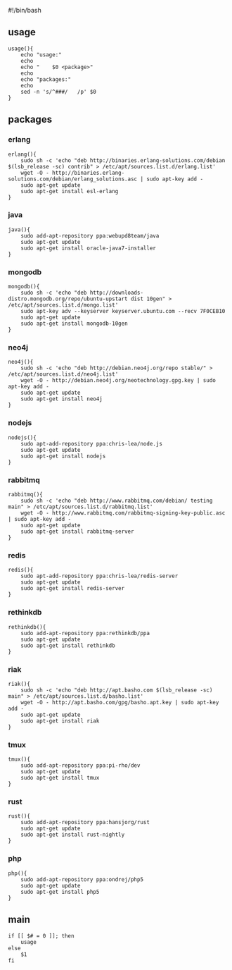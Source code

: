 #!/bin/bash

## usage

	usage(){
		echo "usage:"
		echo
		echo "    $0 <package>"
		echo 
		echo "packages:"
		echo 
		sed -n 's/^###/   /p' $0
	}

## packages

### erlang

	erlang(){
		sudo sh -c 'echo "deb http://binaries.erlang-solutions.com/debian $(lsb_release -sc) contrib" > /etc/apt/sources.list.d/erlang.list'
		wget -O - http://binaries.erlang-solutions.com/debian/erlang_solutions.asc | sudo apt-key add -
		sudo apt-get update
		sudo apt-get install esl-erlang
	}

### java

	java(){
		sudo add-apt-repository ppa:webupd8team/java
		sudo apt-get update
		sudo apt-get install oracle-java7-installer
	}

### mongodb

	mongodb(){
		sudo sh -c 'echo "deb http://downloads-distro.mongodb.org/repo/ubuntu-upstart dist 10gen" > /etc/apt/sources.list.d/mongo.list'
		sudo apt-key adv --keyserver keyserver.ubuntu.com --recv 7F0CEB10
		sudo apt-get update
		sudo apt-get install mongodb-10gen
	}

### neo4j

	neo4j(){
		sudo sh -c 'echo "deb http://debian.neo4j.org/repo stable/" > /etc/apt/sources.list.d/neo4j.list'
		wget -O - http://debian.neo4j.org/neotechnology.gpg.key | sudo apt-key add - 
		sudo apt-get update
		sudo apt-get install neo4j
	}

### nodejs

	nodejs(){
		sudo apt-add-repository ppa:chris-lea/node.js
		sudo apt-get update
		sudo apt-get install nodejs
	}

### rabbitmq
	
	rabbitmq(){
		sudo sh -c 'echo "deb http://www.rabbitmq.com/debian/ testing main" > /etc/apt/sources.list.d/rabbitmq.list'
		wget -O - http://www.rabbitmq.com/rabbitmq-signing-key-public.asc | sudo apt-key add -
		sudo apt-get update
		sudo apt-get install rabbitmq-server
	}

### redis

	redis(){
		sudo apt-add-repository ppa:chris-lea/redis-server 
		sudo apt-get update
		sudo apt-get install redis-server
	}

### rethinkdb

	rethinkdb(){
		sudo add-apt-repository ppa:rethinkdb/ppa
		sudo apt-get update
		sudo apt-get install rethinkdb
	}

### riak

	riak(){
		sudo sh -c 'echo "deb http://apt.basho.com $(lsb_release -sc) main" > /etc/apt/sources.list.d/basho.list'
		wget -O - http://apt.basho.com/gpg/basho.apt.key | sudo apt-key add -
		sudo apt-get update
		sudo apt-get install riak
	}

### tmux

	tmux(){
		sudo add-apt-repository ppa:pi-rho/dev
		sudo apt-get update
		sudo apt-get install tmux
	}

### rust

	rust(){
		sudo add-apt-repository ppa:hansjorg/rust
		sudo apt-get update
		sudo apt-get install rust-nightly
	}

### php

	php(){
		sudo add-apt-repository ppa:ondrej/php5
		sudo apt-get update
		sudo apt-get install php5
	}

## main

	if [[ $# = 0 ]]; then
		usage
	else
		$1
	fi

